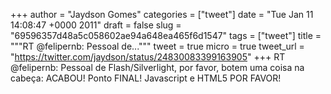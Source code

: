 
+++
author = "Jaydson Gomes"
categories = ["tweet"]
date = "Tue Jan 11 14:08:47 +0000 2011"
draft = false
slug = "69596357d48a5c058602ae94a648ea465f6d1547"
tags = ["tweet"]
title = """RT @felipernb: Pessoal de..."""
tweet = true
micro = true
tweet_url = "https://twitter.com/jaydson/status/24830083399163905"
+++
RT @felipernb: Pessoal de Flash/Silverlight, por favor, botem uma coisa na cabeça: ACABOU! Ponto FINAL! Javascript e HTML5 POR FAVOR!
